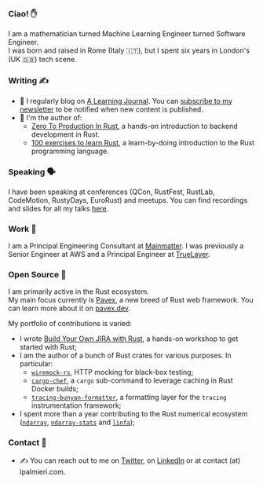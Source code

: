 ### Ciao! ✋

I am a mathematician turned Machine Learning Engineer turned Software Engineer.  
I was born and raised in Rome (Italy 🇮🇹), but I spent six years in London's (UK 🇬🇧) tech scene.

### Writing ✍️ 
- 💬 I regularly blog on [A Learning Journal](https://lpalmieri.com). You can [subscribe to my newsletter](https://www.lpalmieri.com/subscribe/) to be notified when new content is published.
- 📕 I'm the author of:
  - [Zero To Production In Rust](https://zero2prod.com), a hands-on introduction to backend development in Rust.
  - [100 exercises to learn Rust](https://rust-exercises.com), a learn-by-doing introduction to the Rust programming language.

### Speaking 🗣️
I have been speaking at conferences (QCon, RustFest, RustLab, CodeMotion, RustyDays, EuroRust) and meetups.
You can find recordings and slides for all my talks [here](https://www.lpalmieri.com/talks/).

### Work 💸
I am a Principal Engineering Consultant at [Mainmatter](https://mainmatter.com). I was previously a Senior Engineer at AWS and a Principal Engineer at [TrueLayer](https://truelayer.com).  

### Open Source 🦀
I am primarily active in the Rust ecosystem.  
My main focus currently is [Pavex](https://github.com/LukeMathWalker/pavex), a new breed of Rust web framework. You can learn more about it on [pavex.dev](pavex.dev).

My portfolio of contributions is varied:

- I wrote [Build Your Own JIRA with Rust](https://github.com/LukeMathWalker/build-your-own-jira-with-rust/), a hands-on workshop to get started with Rust;
- I am the author of a bunch of Rust crates for various purposes. In particular:
  - [`wiremock-rs`](https://github.com/LukeMathWalker/wiremock-rs), HTTP mocking for black-box testing;
  - [`cargo-chef`](https://www.lpalmieri.com/posts/fast-rust-docker-builds/), a `cargo` sub-command to leverage caching in Rust Docker builds;
  - [`tracing-bunyan-formatter`](https://github.com/LukeMathWalker/tracing-bunyan-formatter), a formatting layer for the `tracing` instrumentation framework;
- I spent more than a year contributing to the Rust numerical ecosystem ([`ndarray`](https://github.com/rust-ndarray/ndarray), [`ndarray-stats`](https://github.com/rust-ndarray/ndarray-stats) and [`linfa`](https://github.com/rust-ml/linfa/));

### Contact 🤝

* ✍️ You can reach out to me on [Twitter](https://twitter.com/algo_luca), on [LinkedIn](https://www.linkedin.com/in/luca-palmieri/) or at contact (at) lpalmieri.com.  
